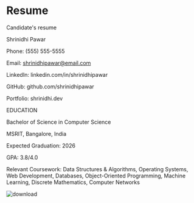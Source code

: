 # Resume
Candidate's resume

Shrinidhi Pawar

Phone: (555) 555-5555

Email: shrinidhipawar@email.com

LinkedIn: linkedin.com/in/shrinidhipawar

GitHub: github.com/shrinidhipawar

Portfolio: shrinidhi.dev

EDUCATION

Bachelor of Science in Computer Science

MSRIT, Bangalore, India

Expected Graduation: 2026


GPA: 3.8/4.0

Relevant Coursework: Data Structures & Algorithms, Operating Systems, Web Development, Databases, Object-Oriented Programming, Machine Learning, Discrete Mathematics, Computer Networks



![download](https://github.com/user-attachments/assets/98acd32c-793d-454d-be0e-fdb38d865fa8)
